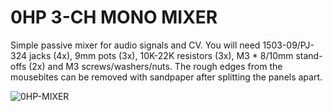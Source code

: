 # 0HP 3-CH MONO MIXER

Simple passive mixer for audio signals and CV. You will need 1503-09/PJ-324 jacks (4x), 9mm pots (3x), 10K-22K resistors (3x), M3 * 8/10mm stand-offs (2x) and M3 screws/washers/nuts. The rough edges from the mousebites can be removed with sandpaper after splitting the panels apart.

![0HP-MIXER]()
